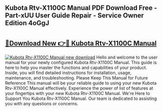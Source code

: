 ## Kubota Rtv-X1100C Manual PDF Download Free - Part-xUU User Guide Repair - Service Owner Edition 4oGgJ

# <h2><a href="http://bc86573.oget.top/?id=Kubota+Rtv-X1100C+Manual">🔗Download New 👉🔴 Kubota Rtv-X1100C Manual</a></h2>

[![Kubota Rtv-X1100C Manual new download](https://i.imgur.com/5g1atiW.png)](http://bc86573.oget.top/?id=Kubota+Rtv-X1100C+Manual)
Hello and welcome to the user manual for your newly configured Kubota Rtv-X1100C Manual. This guide is here to help you master the functions and capabilities of your product. Inside, you will find detailed instructions for installation, usage, maintenance, and troubleshooting. Please Keep This Manual for Future Reference This manual will be your reliable guide to using your new Kubota Rtv-X1100C Manual effectively. Experience the power of list of features at your fingertips with your new Kubota Rtv-X1100C Manual. We're Here to Support You Kubota Rtv-X1100C Manual. Our team is dedicated to assisting you with any questions or concerns.
